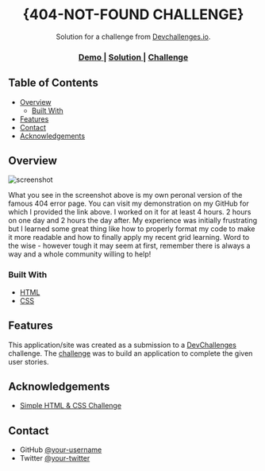 <h1 align="center">{404-NOT-FOUND CHALLENGE}</h1>

<div align="center">
   Solution for a challenge from  <a href="http://devchallenges.io" target="_blank">Devchallenges.io</a>.
</div>

<div align="center">
  <h3>
    <a href="https://github.com/Motlakz/404-not-found-master">
      Demo
    </a>
    <span> | </span>
    <a href="https://github.com/Motlakz/404-not-found-master">
      Solution
    </a>
    <span> | </span>
    <a href="https://devchallenges.io/challenges/wBunSb7FPrIepJZAg0sY">
      Challenge
    </a>
  </h3>
</div>

## Table of Contents

- [Overview](#overview)
  - [Built With](#built-with)
- [Features](#features)
- [Contact](#contact)
- [Acknowledgements](#acknowledgements)

## Overview

![screenshot](https://i.imgur.com/FhTsCQP.png)

What you see in the screenshot above is my own peronal version of the famous 404 error page. You can visit my demonstration on my GitHub for which I provided the link above.
I worked on it for at least 4 hours. 2 hours on one day and 2 hours the day after. My experience was initially frustrating but I learned some great thing like how to properly format my code to make it more readable and how to finally apply my recent grid learning.
Word to the wise - however tough it may seem at first, remember there is always a way and a whole community willing to help!

### Built With

- [HTML](https://html.com/)
- [CSS](https://html.com/css/)

## Features

This application/site was created as a submission to a [DevChallenges](https://devchallenges.io/challenges) challenge. The [challenge](https://devchallenges.io/challenges/wBunSb7FPrIepJZAg0sY) was to build an application to complete the given user stories.


## Acknowledgements

- [Simple HTML & CSS Challenge](https://codier.io/challenge/SyNvqN2WB)

## Contact

- GitHub [@your-username](https://github.com/Motlakz/)
- Twitter [@your-twitter](https://twitter.com/MotlalepulaSel6)

